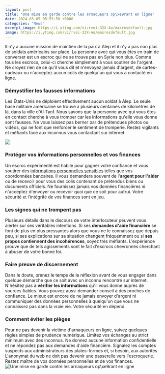 ```yaml
---
layout: post
title: "Une mise en garde contre les arnaqueurs op\xe9rant en ligne"
date: 2024-03-05 05:55:50 +0000
categories: "News"
excerpt_image: https://i.ytimg.com/vi/rvei-32X-Ao/maxresdefault.jpg
image: https://i.ytimg.com/vi/rvei-32X-Ao/maxresdefault.jpg
---
```


Il n'y a aucune mission de maintien de la paix à Alep et il n'y a pas non plus de soldats américains sur place. La personne avec qui vous êtes en train de converser est un escroc qui ne se trouve pas en Syrie non plus. Comme tous les escrocs, celui-ci cherche simplement à vous soutirer de l'argent. Ne croyez rien de ce qu'il vous dit et n'envoyez jamais d'argent, de cartes-cadeaux ou n'acceptez aucun colis de quelqu'un qui vous a contacté en ligne.
### Démystifier les fausses informations
Les États-Unis ne déploient effectivement aucun soldat à Alep. Le seule base militaire américaine se trouve à plusieurs centaines de kilomètres de là, dans la ville d'Al-Tanf. Nous savons que la personne avec qui vous êtes en contact cherche à vous tromper car les informations qu'elle vous donne sont fausses. Ne vous laissez pas berner par de prétendues photos ou vidéos, qui ne font que renforcer le sentiment de tromperie. Restez vigilants et méfiants face aux inconnus vous contactant sur internet.

![](https://investissements-faciles.com/wp-content/uploads/2020/08/Arnaques-sur-internet-1280x640.png)
### Protéger vos informations personnelles et vos finances 
Un escroc expérimenté est habile pour gagner votre confiance et vous soutirer des [informations personnelles sensibles](https://thetopnews.github.io/inside-the-games-industry-challenges-rewards-and-career-options/) telles que vos coordonnées bancaires. Il vous demandera souvent de l'**argent pour l'aider** ou de recevoir pour vous des colis contenant de prétendus biens ou documents officiels. Ne fournissez jamais vos données financières ni n'acceptez d'envoyer ou recevoir quoi que ce soit pour autrui. Votre sécurité et l'intégrité de vos finances sont en jeu.
### Les signes qui ne trompent pas 
Plusieurs détails dans le discours de votre interlocuteur peuvent vous alerter sur ses véritables intentions. Si ses **demandes d'aide financière** se font de plus en plus pressantes alors que vous ne le connaissez que depuis peu, si ses explications sur sa situation changent fréquemment ou si **ses propos contiennent des incohérences**, soyez très méfiants. L'expérience prouve que de tels agissements sont le fait d'escrocs chevronnés cherchant à abuser de votre bonne foi.
### Faire preuve de discernement 
Dans le doute, prenez le temps de la réflexion avant de vous engager dans quelque démarche que ce soit avec un inconnu rencontré sur internet. N'hésitez pas à **vérifier les informations** qu'il vous donne auprès de sources fiables. Vous pouvez aussi demander conseil à des proches de confiance. Le mieux est encore de ne jamais envoyer d'argent ni communiquer des données personnelles à quelqu'un que vous ne connaissez pas dans la vraie vie. Votre sécurité en dépend.
### Comment éviter les pièges 
Pour ne pas devenir la victime d'arnaqueurs en ligne, suivez quelques règles simples de prudence numérique. Limitez vos échanges au strict minimum avec des inconnus. Ne donnez aucune information confidentielle et ne répondez pas aux demandes d'aide financière. Signalez les comptes suspects aux administrateurs des plates-formes et, si besoin, aux autorités. L'anonymat du web ne doit pas devenir une passerelle vers l'escroquerie. Restez maître de vos données personnelles et de vos finances.
![Une mise en garde contre les arnaqueurs op\xe9rant en ligne](https://i.ytimg.com/vi/rvei-32X-Ao/maxresdefault.jpg)